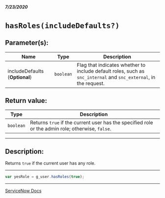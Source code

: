 ##### 7/23/2020
# `hasRoles(includeDefaults?)`
## Parameter(s):
| Name | Type | Description |
|---|---|---|
| includeDefaults (**Optional**) | `boolean` | Flag that indicates whether to include default roles, such as `snc_internal` and `snc_external`, in the request. |

## Return value:
| Type | Description |
|---|---|
| `boolean` | Returns `true` if the current user has the specified role or the admin role; otherwise, `false`. |

---

## Description:
Returns `true` if the current user has any role.

---

```js
var yesRole = g_user.hasRoles(true);
```

---

[ServiceNow Docs](https://developer.servicenow.com/dev.do#!/reference/api/newyork/client/c_GlideUserAPI#r_GlideUser-hasRoles)